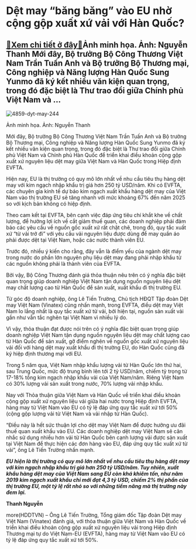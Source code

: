 Dệt may “băng băng” vào EU nhờ cộng gộp xuất xứ vải với Hàn Quốc?
=================================================================

[:gift:Xem chi tiết ở đây:gift:](https://hddtvn.com/det-may-bang-bang-vao-eu-nho-cong-gop-xuat-xu-vai-voi-han-quoc/)Ảnh minh họa. Ảnh: Nguyễn Thanh Mới đây, Bộ trưởng Bộ Công Thương Việt Nam Trần Tuấn Anh và Bộ trưởng Bộ Thương mại, Công nghiệp và Năng lượng Hàn Quốc Sung Yunmo đã ký kết nhiều văn kiện quan trọng, trong đó đặc biệt là Thư trao đổi giữa Chính phủ Việt Nam và …
----------------------------------------------------------------------------------------------------------------------------------------------------------------------------------------------------------------------------------------------------------------------





![4859-dyt-may-244](https://hddtvn.com/wp-content/uploads/2021/01/4859_dYt_may_24.4.jpg "Dệt may ")


Ảnh minh họa. Ảnh: Nguyễn Thanh



Mới đây, Bộ trưởng Bộ Công Thương Việt Nam Trần Tuấn Anh và Bộ trưởng Bộ Thương mại, Công nghiệp và Năng lượng Hàn Quốc Sung Yunmo đã ký kết nhiều văn kiện quan trọng, trong đó đặc biệt là Thư trao đổi giữa Chính phủ Việt Nam và Chính phủ Hàn Quốc để triển khai điều khoản cộng gộp xuất xứ nguyên liệu dệt may giữa Việt Nam và Hàn Quốc trong Hiệp định EVFTA.


Hiện nay, EU là thị trường có quy mô lớn nhất về nhu cầu tiêu thụ hàng dệt may với kim ngạch nhập khẩu trị giá hơn 250 tỷ USD/năm. Khi có EVFTA, các chuyên gia kinh tế dự báo kim ngạch xuất khẩu hàng dệt may của Việt Nam vào thị trường EU sẽ tăng nhanh với mức khoảng 67% đến năm 2025 so với kịch bản không có hiệp định.


Theo cam kết tại EVFTA, bên cạnh việc đáp ứng tiêu chí khắt khe về chất lượng, để hưởng lợi ích về cắt giảm thuế quan, các doanh nghiệp phải đảm bảo các yêu cầu về nguồn gốc xuất xứ rất chặt chẽ, trong đó, quy tắc xuất xứ “từ vải trở đi” với yêu cầu vải nguyên liệu được dùng để may quần áo phải được dệt tại Việt Nam, hoặc các nước thành viên EU.


Trước đó, nhiều ý kiến cho rằng, đây vẫn là điểm yếu của ngành dệt may trong nước do phần lớn nguyên phụ liệu dệt may đang phải nhập khẩu từ các nguồn không phải là thành viên của EVFTA.


Bởi vậy, Bộ Công Thương đánh giá thỏa thuận nêu trên có ý nghĩa đặc biệt quan trọng giúp doanh nghiệp Việt Nam tận dụng nguồn nguyên liệu dệt may chất lượng cao từ Hàn Quốc để sản xuất, xuất khẩu đi thị trường EU.


Từ góc độ doanh nghiệp, ông Lê Tiến Trường, Chủ tịch HĐQT Tập đoàn Dệt may Việt Nam (Vinatex) cũng nhấn mạnh, trong EVFTA, điều dệt may Việt Nam lo lắng nhất là quy tắc xuất xứ từ vải, bởi hiện tại, nguồn sản xuất vải gần như vẫn tắc nghẽn tại Việt Nam vì nhiều lý do.


Vì vậy, thỏa thuận đạt được nói trên có ý nghĩa đặc biệt quan trọng giúp doanh nghiệp Việt Nam tận dụng nguồn nguyên liệu dệt may chất lượng cao từ Hàn Quốc để sản xuất, gỡ điểm nghẽn về nguồn gốc xuất xứ nguyên liệu vải đối với hàng dệt may xuất khẩu đi thị trường EU, do Hàn Quốc cũng đã ký hiệp định thương mại với EU.


Trong 5 năm qua, Việt Nam nhập khẩu lượng vải từ Hàn Quốc lớn thứ hai, sau Trung Quốc, mức độ trung bình lên tới 2 tỷ USD/năm, chiếm tỷ trọng từ 17-18% tổng kim ngạch nhập khẩu vải của Việt Nam/năm. Riêng Việt Nam có 30% lượng vải sản xuất trong nước, 70% lượng vải nhập khẩu.


Nay với Thỏa thuận giữa Việt Nam và Hàn Quốc về triển khai điều khoản cộng gộp xuất xứ nguyên liệu vải giữa hai nước trong Hiệp định EVFTA, hàng may từ Việt Nam vào EU có tỷ lệ đáp ứng quy tắc xuất xứ tới 50% (cộng gộp lượng vải từ Việt Nam và vải nhập từ Hàn Quốc).


“Điều này là hết sức thuận lợi cho dệt may Việt Nam để được hưởng ưu đãi thuế quan xuất khẩu vào EU. Các doanh nghiệp dệt may Việt Nam sẽ cân nhắc sử dụng nhiều hơn vải từ Hàn Quốc bên cạnh lượng vải được sản xuất tại Việt Nam để thực hiện các đơn hàng vào EU, đáp ứng quy tắc xuất xứ từ vải”, ông Lê Tiến Trường nhấn mạnh.





***EU hiện là thị trường có quy mô lớn nhất về nhu cầu tiêu thụ hàng dệt may với kim ngạch nhập khẩu trị giá hơn 250 tỷ USD/năm. Tuy nhiên, xuất khẩu hàng dệt may của Việt Nam sang EU còn khá khiêm tốn, như năm 2019 kim ngạch xuất khẩu chỉ mới đạt 4,3 tỷ USD, chiếm 2% thị phần của thị trường EU, một tỷ lệ rất nhỏ so với những tiềm năng mà thị trường này đem lại.***




**Thanh Nguyễn**



more(HDDTVN) – Ông Lê Tiến Trường, Tổng giám đốc Tập đoàn Dệt may Việt Nam (Vinatex) đánh giá, với thỏa thuận giữa Việt Nam và Hàn Quốc về triển khai điều khoản cộng gộp xuất xứ nguyên liệu vải trong Hiệp định Thương mại tự do Việt Nam-EU (EVFTA), hàng may từ Việt Nam vào EU có tỷ lệ đáp ứng quy tắc xuất xứ tới 50%.

